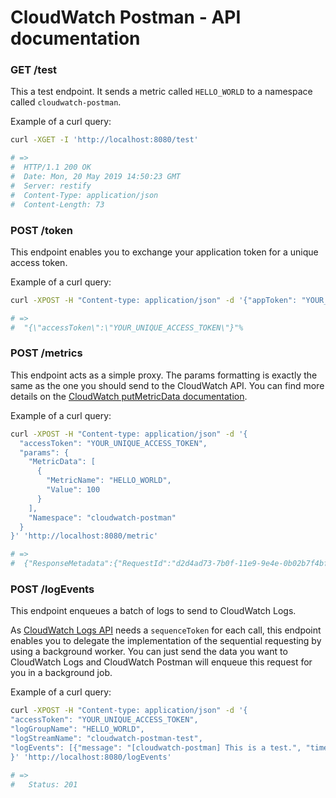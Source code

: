 # CloudWatch Postman - API documentation

### GET /test

This a test endpoint. It sends a metric called `HELLO_WORLD` to a namespace
called `cloudwatch-postman`.

Example of a curl query:
```sh
curl -XGET -I 'http://localhost:8080/test'

# =>
#  HTTP/1.1 200 OK
#  Date: Mon, 20 May 2019 14:50:23 GMT
#  Server: restify
#  Content-Type: application/json
#  Content-Length: 73
```

### POST /token

This endpoint enables you to exchange your application token for a unique access
token.

Example of a curl query:
```sh
curl -XPOST -H "Content-type: application/json" -d '{"appToken": "YOUR_GENERATED_APP_TOKEN"}' 'http://localhost:8080/token'

# =>
#  "{\"accessToken\":\"YOUR_UNIQUE_ACCESS_TOKEN\"}"%
```

### POST /metrics

This endpoint acts as a simple proxy. The params formatting is exactly the same
as the one you should send to the CloudWatch API. You can find more details on
the [CloudWatch putMetricData
documentation](https://docs.aws.amazon.com/AWSJavaScriptSDK/latest/AWS/CloudWatch.html#putMetricData-property).

Example of a curl query:
```sh
curl -XPOST -H "Content-type: application/json" -d '{
  "accessToken": "YOUR_UNIQUE_ACCESS_TOKEN",
  "params": {
    "MetricData": [
      {
        "MetricName": "HELLO_WORLD",
        "Value": 100
      }
    ],
    "Namespace": "cloudwatch-postman"
  }
}' 'http://localhost:8080/metric'

# =>
#  {"ResponseMetadata":{"RequestId":"d2d4ad73-7b0f-11e9-9e4e-0b02b7f4bf5c"}}
```

### POST /logEvents

This endpoint enqueues a batch of logs to send to CloudWatch Logs.

As [CloudWatch Logs
API](https://docs.aws.amazon.com/AmazonCloudWatchLogs/latest/APIReference/API_PutLogEvents.html)
needs a `sequenceToken` for each call, this endpoint enables you to delegate the
implementation of the sequential requesting by using a background worker. You
can just send the data you want to CloudWatch Logs and CloudWatch Postman will
enqueue this request for you in a background job.

Example of a curl query:
```sh
curl -XPOST -H "Content-type: application/json" -d '{
"accessToken": "YOUR_UNIQUE_ACCESS_TOKEN",
"logGroupName": "HELLO_WORLD",
"logStreamName": "cloudwatch-postman-test",
"logEvents": [{"message": "[cloudwatch-postman] This is a test.", "timestamp": 1559157389833}]
}' 'http://localhost:8080/logEvents'

# =>
#   Status: 201
```
